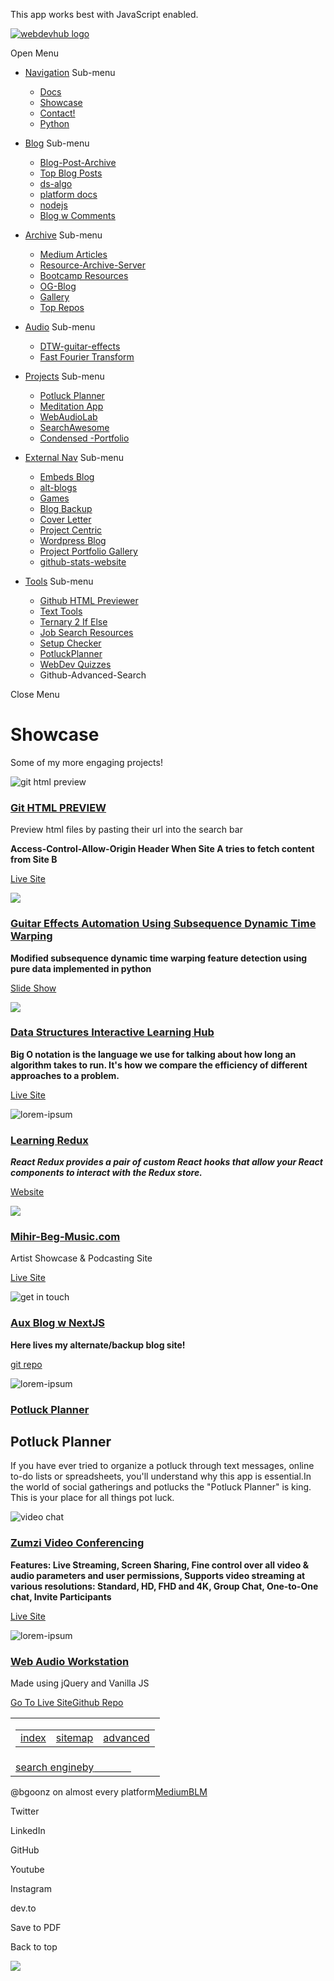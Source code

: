 This app works best with JavaScript enabled.

[![webdevhub logo](https://d33wubrfki0l68.cloudfront.net/71199c39f8515c2ec6a7db98b837a0f39887ecc3/5558d/images/logo-circle.png)](/)

<span class="screen-reader-text">Open Menu</span><span class="icon-close" aria-hidden="true"></span>

- <a href="/docs/sitemap" class="button">Navigation</a>
  <span class="icon-angle-right" aria-hidden="true"></span><span class="screen-reader-text">Sub-menu</span>

  - <a href="/docs" class="button">Docs</a>
  - <a href="/showcase" class="button">Showcase</a>
  - <a href="/docs/faq/contact" class="button">Contact!</a>
  - <a href="/docs/python/python-ds" class="button">Python</a>

- <a href="/blog/" class="button">Blog</a>
  <span class="icon-angle-right" aria-hidden="true"></span><span class="screen-reader-text">Sub-menu</span>

  - <a href="https://bgoonz.blogspot.com/" class="button">Blog-Post-Archive</a>
  - <a href="https://blog-w-comments.vercel.app/" class="button">Top Blog Posts</a>
  - <a href="/docs/articles/ds-algo-overview/" class="button">ds-algo</a>
  - <a href="/blog/platform-docs/" class="button">platform docs</a>
  - <a href="/docs/articles/nodejs/" class="button">nodejs</a>
  - <a href="/blogWcomments/" class="button">Blog w Comments</a>

- <a href="https://github.com/bgoonz/UsefulResourceRepo2.0" class="button">Archive</a>
  <span class="icon-angle-right" aria-hidden="true"></span><span class="screen-reader-text">Sub-menu</span>

  - <a href="https://bryanguner.medium.com/" class="button">Medium Articles</a>
  - <a href="https://github.com/bgoonz/Learning-Assets" class="button">Resource-Archive-Server</a>
  - <a href="#" class="button">Bootcamp Resources</a>
  - <a href="https://web-dev-resource-hub.netlify.app/" class="button">OG-Blog</a>
  - <a href="/docs/gallery" class="button">Gallery</a>
  - <a href="/docs" class="button">Top Repos</a>

- <a href="/docs/audio/audio" class="button">Audio</a>
  <span class="icon-angle-right" aria-hidden="true"></span><span class="screen-reader-text">Sub-menu</span>

  - <a href="/docs/audio/audio" class="button">DTW-guitar-effects</a>
  - <a href="/docs/audio/dfft" class="button">Fast Fourier Transform</a>

- <a href="https://project-portfolio42.netlify.app/" class="button">Projects</a>
  <span class="icon-angle-right" aria-hidden="true"></span><span class="screen-reader-text">Sub-menu</span>

  - <a href="https://potluck-landing.netlify.app/" class="button">Potluck Planner</a>
  - <a href="https://meditate42app.netlify.app/" class="button">Meditation App</a>
  - <a href="https://panoramic-eggplant-452e4.netlify.app/" class="button">WebAudioLab</a>
  - [SearchAwesome](https://bgoonz.github.io/searchAwesome/)
  - <a href="https://bg-portfolio.netlify.app/" class="button">Condensed -Portfolio</a>

- <a href="https://bgoonz-blog-v3-0.netlify.app/" class="button">External Nav</a>
  <span class="icon-angle-right" aria-hidden="true"></span><span class="screen-reader-text">Sub-menu</span>

  - <a href="https://friendly-panda-b61ab.netlify.app/" class="button">Embeds Blog</a>
  - <a href="https://bgoonz-blog-v3-0.netlify.app/" class="button">alt-blogs</a>
  - <a href="https://bgoonz-games.netlify.app/" class="button">Games</a>
  - <a href="https://bgoonz-blog-v3-0.netlify.app/" class="button">Blog Backup</a>
  - <a href="https://bgoonz-cv.netlify.app/" class="button">Cover Letter</a>
  - <a href="https://project-portfolio42.netlify.app/" class="button">Project Centric</a>
  - <a href="https://web-dev-hub.com/" class="button">Wordpress Blog</a>
  - <a href="https://project-portfolio42.netlify.app/" class="button">Project Portfolio Gallery</a>
  - <a href="https://bgoonz.github.io/github-stats-website/" class="button">github-stats-website</a>

- <a href="/docs/tools" class="button">Tools</a>
  <span class="icon-angle-right" aria-hidden="true"></span><span class="screen-reader-text">Sub-menu</span>
  - <a href="https://githtmlpreview.netlify.app/" class="button">Github HTML Previewer</a>
  - <a href="https://devtools42.netlify.app/" class="button">Text Tools</a>
  - <a href="https://ternary42.netlify.app/" class="button">Ternary 2 If Else</a>
  - <a href="https://determined-dijkstra-ee7390.netlify.app/" class="button">Job Search Resources</a>
  - <a href="https://github.com/bgoonz/web-dev-setup-checker" class="button">Setup Checker</a>
  - <a href="https://potluck-landing.netlify.app/" class="button">PotluckPlanner</a>
  - <a href="https://web-dev-interview-prep-quiz-website.netlify.app/" class="button">WebDev Quizzes</a>
  - <span class="screen-reader-text">Github-Advanced-Search</span>

<span class="screen-reader-text">Close Menu</span><span class="icon-menu" aria-hidden="true"></span>

# Showcase

Some of my more engaging projects!

![git html preview](https://d33wubrfki0l68.cloudfront.net/eee3fcc6e56f43516f498561e3f8707e240e71f3/63e51/images/futuristic-mars.gif)

### [Git HTML PREVIEW](https://github.com/bgoonz/GIT-HTML-PREVIEW-TOOL)

Preview html files by pasting their url into the search bar

**Access-Control-Allow-Origin Header When Site A tries to fetch content from Site B**

[Live Site](/https://ds-algo-official-c3dw6uapg-bgoonz.vercel.app/)

![](https://d33wubrfki0l68.cloudfront.net/bc959e2c76edd99401fa7bc07665db54863f5fd2/6c1c9/images/curious-europa.gif)

### [Guitar Effects Automation Using Subsequence Dynamic Time Warping](https://github.com/bgoonz/Revamped-Automatic-Guitar-Effect-Triggering)

**Modified subsequence dynamic time warping feature detection using pure data implemented in python**

[Slide Show](https://1drv.ms/p/s!AkGiZ9n9CRDSpY88x407JwfEKNrDxg?e=faHSx9)

![](https://d33wubrfki0l68.cloudfront.net/5b484c67affacd7a6e183ce418e815f30f7ed446/4b74d/images/ds-algo.gif)

### [Data Structures Interactive Learning Hub](https://ds-algo-official-c3dw6uapg-bgoonz.vercel.app/)

**Big O notation is the language we use for talking about how long an algorithm takes to run. It's how we compare the efficiency of different approaches to a problem.**

[Live Site](https://github.com/bgoonz/DS-ALGO-OFFICIAL)

![lorem-ipsum](https://d33wubrfki0l68.cloudfront.net/410da6c31a0e9fa3276c987599ad7fa0451e7531/eceee/images/best-birch.gif)

### [Learning Redux](https://learning-redux42.netlify.app/)

**_React Redux provides a pair of custom React hooks that allow your React components to interact with the Redux store._**

[Website](https://learning-redux42.netlify.app/)

![](https://d33wubrfki0l68.cloudfront.net/9af799c578c04eb82ec44952c6db4bf54e828720/a127e/images/7a8bc98e902a2f6dea90386cdfb154c2.png)

### [Mihir-Beg-Music.com](https://panoramic-eggplant-452e4.netlify.app/)

Artist Showcase & Podcasting Site

[Live Site](https://panoramic-eggplant-452e4.netlify.app/)

![get in touch](</images/21ecc2f26e2641c8e9aae5479481bbe2%20(5).png>)

### [Aux Blog w NextJS](https://bgoonz-blog-v3-0.netlify.app/)

**Here lives my alternate/backup blog site!**

[git repo](https://github.com/bgoonz/alternate-blog-theme)

![lorem-ipsum](https://d33wubrfki0l68.cloudfront.net/b7c4a6621bc8fdb4c15891c691b9eed43e465a35/8bdf7/images/potluck-planner.jpg)

### [Potluck Planner](https://potluck-landing.netlify.app/)

## Potluck Planner

If you have ever tried to organize a potluck through text messages, online to-do lists or spreadsheets, you'll understand why this app is essential.In the world of social gatherings and potlucks the "Potluck Planner" is king. This is your place for all things pot luck.

![video chat](https://d33wubrfki0l68.cloudfront.net/9184803a08ba9584e077a4e5996ab7ee3650baba/ec7e6/images/energetic-sunflower.png)

### [Zumzi Video Conferencing](https://github.com/bgoonz/zumzi-chat-messenger)

**Features: Live Streaming, Screen Sharing, Fine control over all video & audio parameters and user permissions, Supports video streaming at various resolutions: Standard, HD, FHD and 4K, Group Chat, One-to-One chat, Invite Participants**

[Live Site](https://goofy-perlman-0f61df.netlify.app/)

![lorem-ipsum](https://d33wubrfki0l68.cloudfront.net/d9b9d7a5c732f225a9f1e3d0592e182645eca09d/65f8a/images/royal-kangaroo.jpg)

### [Web Audio Workstation](/lorem-ipsum)

Made using jQuery and Vanilla JS

[Go To Live Site](https://mihirbegmusiclab.netlify.app/)[Github Repo](https://github.com/bgoonz/MihirBegMusicLab)

<table><colgroup><col style="width: 100%" /></colgroup><tbody><tr class="odd"><td><table><tbody><tr class="odd"><td style="text-align: left;"><a href="https://search.freefind.com/siteindex.html?si=14588965">index</a></td><td style="text-align: center;"><a href="https://search.freefind.com/find.html?si=14588965&amp;m=0&amp;p=0">sitemap</a></td><td style="text-align: right;"><a href="https://search.freefind.com/find.html?si=14588965&amp;pid=a">advanced</a></td></tr></tbody></table></td></tr><tr class="even"><td><a href="https://www.freefind.com">search engine</a><a href="https://www.freefind.com">by<span style="color:transparent">freefind</span></a></td></tr></tbody></table>

<span class="copyright">@bgoonz on almost every platform</span><a href="https://bryanguner.medium.com/" class="button">Medium</a><a href="https://optimistic-lewin-8586ae.netlify.app/blm.zip" class="button">BLM</a>

<span class="screen-reader-text">Twitter</span>

<span class="screen-reader-text">LinkedIn</span>

<span class="screen-reader-text">GitHub</span>

<span class="screen-reader-text">Youtube</span>

<span class="screen-reader-text">Instagram</span>

<span class="screen-reader-text">dev.to</span>

Save to PDF

<span class="screen-reader-text">Back to top</span>

![](https://queue.simpleanalyticscdn.com/noscript.gif)
